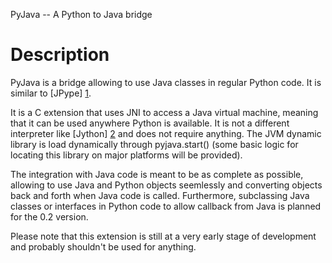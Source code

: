 PyJava -- A Python to Java bridge

# Description

PyJava is a bridge allowing to use Java classes in regular Python code. It is
similar to [JPype] [1].

It is a C extension that uses JNI to access a Java virtual machine, meaning
that it can be used anywhere Python is available. It is not a different
interpreter like [Jython] [2] and does not require anything. The JVM dynamic
library is load dynamically through pyjava.start() (some basic logic for
locating this library on major platforms will be provided).

The integration with Java code is meant to be as complete as possible, allowing
to use Java and Python objects seemlessly and converting objects back and forth
when Java code is called. Furthermore, subclassing Java classes or interfaces
in Python code to allow callback from Java is planned for the 0.2 version.

Please note that this extension is still at a very early stage of development
and probably shouldn't be used for anything.

  [1]: http://jpype.sourceforge.net/
  [2]: http://jython.org/
